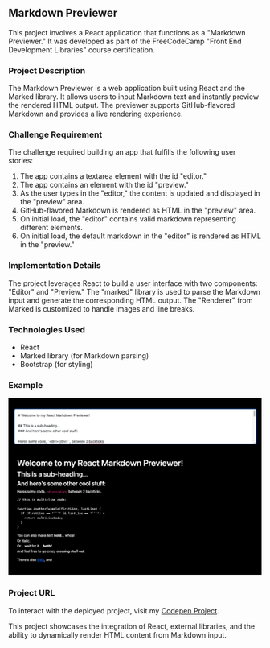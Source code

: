 ## Markdown Previewer

This project involves a React application that functions as a "Markdown Previewer." It was developed as part of the FreeCodeCamp "Front End Development Libraries" course certification.

### Project Description

The Markdown Previewer is a web application built using React and the Marked library. It allows users to input Markdown text and instantly preview the rendered HTML output. The previewer supports GitHub-flavored Markdown and provides a live rendering experience.

### Challenge Requirement

The challenge required building an app that fulfills the following user stories:

1. The app contains a textarea element with the id "editor."
2. The app contains an element with the id "preview."
3. As the user types in the "editor," the content is updated and displayed in the "preview" area.
4. GitHub-flavored Markdown is rendered as HTML in the "preview" area.
5. On initial load, the "editor" contains valid markdown representing different elements.
6. On initial load, the default markdown in the "editor" is rendered as HTML in the "preview."

### Implementation Details

The project leverages React to build a user interface with two components: "Editor" and "Preview." The "marked" library is used to parse the Markdown input and generate the corresponding HTML output. The "Renderer" from Marked is customized to handle images and line breaks.

### Technologies Used

- React
- Marked library (for Markdown parsing)
- Bootstrap (for styling)

### Example

![Markdown-Previewer](https://github.com/rijadhmz/Markdown-Previewer/blob/master/images/example.png?raw=true)

### Project URL

To interact with the deployed project, visit my [Codepen Project](https://codepen.io/rijadhmz/pen/gOQeBLV).

This project showcases the integration of React, external libraries, and the ability to dynamically render HTML content from Markdown input.
